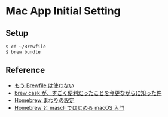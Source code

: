 # Mac App Initial Setting

## Setup

```
$ cd ~/Brewfile
$ brew bundle
```

## Reference

- [もう Brewfile は使わない](https://qiita.com/b4b4r07/items/a36ac078b28715963c27)
- [brew cask が、すごく便利だったことを今更ながらに知った件](https://www.shibuya24.info/entry/brew_cask)
- [Homebrew まわりの設定](https://kgarage.hatenablog.com/entry/2019/10/06/141842)
- [Homebrew と mascli ではじめる macOS 入門](https://qiita.com/kopug/items/aa65f73c5fcdce85461f)
